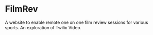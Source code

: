 # FilmRev

A website to enable remote one on one film review sessions for various sports. An exploration of Twilio Video. 
